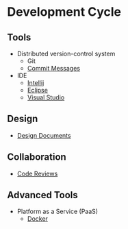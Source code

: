 # Development Cycle


## Tools

* Distributed version-control system
  * Git
  * [Commit Messages](https://chris.beams.io/posts/git-commit/)
* IDE
  * [Intellij](https://www.jetbrains.com/idea/download)
  * [Eclipse](https://www.eclipse.org/downloads/)
  * [Visual Studio](https://visualstudio.microsoft.com/downloads/)

## Design

* [Design Documents](https://www.industrialempathy.com/posts/design-docs-at-google/)

## Collaboration

* [Code Reviews](https://github.com/google/eng-practices/blob/master/review/reviewer/comments.md)

## Advanced Tools

* Platform as a Service (PaaS)
  * [Docker](https://github.com/veggiemonk/awesome-docker#readme)

